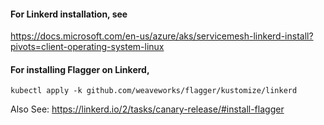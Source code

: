 #### For Linkerd installation, see

https://docs.microsoft.com/en-us/azure/aks/servicemesh-linkerd-install?pivots=client-operating-system-linux

#### For installing Flagger on Linkerd,

```
kubectl apply -k github.com/weaveworks/flagger/kustomize/linkerd
```

Also See: https://linkerd.io/2/tasks/canary-release/#install-flagger

